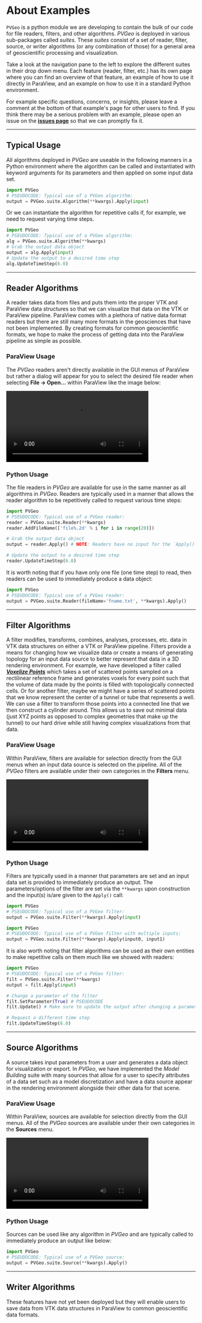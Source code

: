 # About Examples
`PVGeo` is a python module we are developing to contain the bulk of our code for file readers, filters, and other algorithms. *PVGeo* is deployed in various sub-packages called *suites*. These *suites* consist of a set of reader, filter, source, or writer algorithms (or any combination of those) for a general area of geoscientific processing and visualization.

Take a look at the navigation pane to the left to explore the different suites in their drop down menu. Each feature (reader, filter, etc.) has its own page where you can find an overview of that feature, an example of how to use it directly in ParaView, and an example on how to use it in a standard Python environment.

For example specific questions, concerns, or insights, please leave a comment at the bottom of that example's page for other users to find. If you think there may be a serious problem with an example, please open an issue on the [**issues page**](https://github.com/OpenGeoVis/PVGeo/issues) so that we can promptly fix it.

---
## Typical Usage
All algorithms deployed in *PVGeo* are useable in the following manners in a Python environment where the algorithm can be called and instantiated with keyword arguments for its parameters and then applied on some input data set.

```py
import PVGeo
# PSEUDOCODE: Typical use of a PVGeo algorithm:
output = PVGeo.suite.Algorithm(**kwargs).Apply(input)
```

Or we can instantiate the algorithm for repetitive calls if, for example, we need to request varying time steps.
```py
import PVGeo
# PSEUDOCODE: Typical use of a PVGeo algorithm:
alg = PVGeo.suite.Algorithm(**kwargs)
# Grab the output data object
output = alg.Apply(input)
# Update the output to a desired time step
alg.UpdateTimeStep(6.0)
```

---

## Reader Algorithms
A reader takes data from files and puts them into the proper VTK and ParaView data structures so that we can visualize that data on the VTK or ParaView pipeline. ParaView comes with a plethora of native data format readers but there are still many more formats in the geosciences that have not been implemented. By creating formats for common geoscientific formats, we hope to make the process of getting data into the ParaView pipeline as simple as possible.


### ParaView Usage
The *PVGeo* readers aren't directly available in the GUI menus of ParaView but rather a dialog will appear for you to select the desired file reader when selecting **File -> Open...** within ParaView like the image below:

<video style="width:75%" controls Autoplay=autoplay playbackRate=2.0 loop=true>
  <source src="../videos/reader.mov" type="video/mp4">
Your browser does not support the video tag.
</video>


### Python Usage

The file readers in *PVGeo* are available for use in the same manner as all algorithms in *PVGeo*. Readers are typically used in a manner that allows the reader algorithm to be repetitively called to request various time steps:

```py
import PVGeo
# PSEUDOCODE: Typical use of a PVGeo reader:
reader = PVGeo.suite.Reader(**kwargs)
reader.AddFileName(['file%.2d' % i for i in range(20)])

# Grab the output data object
output = reader.Apply() # NOTE: Readers have no input for the `Apply()` call

# Update the output to a desired time step
reader.UpdateTimeStep(6.0)
```

It is worth noting that if you have only one file (one time step) to read, then readers can be used to immediately produce a data object:

```py
import PVGeo
# PSEUDOCODE: Typical use of a PVGeo reader:
output = PVGeo.suite.Reader(fileName='fname.txt', **kwargs).Apply()
```

---

## Filter Algorithms
A filter modifies, transforms, combines, analyses, processes, etc. data in VTK data structures on either a VTK or ParaView pipeline. Filters provide a means for changing how we visualize data or create a means of generating topology for an input data source to better represent that data in a 3D rendering environment.
For example, we have developed a filter called [***Voxelize Points***](filters-general/voxelize-points.md) which takes a set of scattered points sampled on a rectilinear reference frame and generates voxels for every point such that the volume of data made by the points is filled with topologically connected cells.
Or for another filter, maybe we might have a series of scattered points that we know represent the center of a tunnel or tube that represents a well. We can use a filter to transform those points into a connected line that we then construct a cylinder around. This allows us to save out minimal data (just XYZ points as opposed to complex geometries that make up the tunnel) to our hard drive while still having complex visualizations from that data.

### ParaView Usage

Within ParaView, filters are available for selection directly from the GUI menus when an input data source is selected on the pipeline. All of the *PVGeo* filters are available under their own categories in the **Filters** menu.  

<video style="width:75%" controls Autoplay=autoplay playbackRate=2.0 loop=true>
  <source src="../videos/filter.mov" type="video/mp4">
Your browser does not support the video tag.
</video>

### Python Usage

Filters are typically used in a manner that parameters are set and an input data set is provided to immediately produce an output. The parameters/options of the filter are set via the `**kwargs` upon construction and the input(s) is/are given to the `Apply()` call:

```py
import PVGeo
# PSEUDOCODE: Typical use of a PVGeo filter:
output = PVGeo.suite.Filter(**kwargs).Apply(input)
```

```py
import PVGeo
# PSEUDOCODE: Typical use of a PVGeo filter with multiple inputs:
output = PVGeo.suite.Filter(**kwargs).Apply(input0, input1)
```

It is also worth noting that filter algorithms can be used as their own entities to make repetitive calls on them much like we showed with readers:

```py
import PVGeo
# PSEUDOCODE: Typical use of a PVGeo filter:
filt = PVGeo.suite.Filter(**kwargs)
output = filt.Apply(input)

# Change a parameter of the filter
filt.SetParameter(True) # PSEUDOCODE
filt.Update() # Make sure to update the output after changing a parameter

# Request a different time step
filt.UpdateTimeStep(6.0)

```


---
## Source Algorithms
A source takes input parameters from a user and generates a data object for visualization or export. In *PVGeo*, we have implemented the *Model Building* suite with many sources that allow for a user to specify attributes of a data set such as a model discretization and have a data source appear in the rendering environment alongside their other data for that scene.

### ParaView Usage

Within ParaView, sources are available for selection directly from the GUI menus. All of the *PVGeo* sources are available under their own categories in the **Sources** menu.  

<video style="width:75%" controls Autoplay=autoplay>
  <source src="../videos/source.mov" type="video/mp4">
Your browser does not support the video tag.
</video>


### Python Usage
Sources can be used like any algorithm in *PVGeo* and are typically called to immediately produce an output like below:

```py
import PVGeo
# PSEUDOCODE: Typical use of a PVGeo source:
output = PVGeo.suite.Source(**kwargs).Apply()
```


---
## Writer Algorithms
These features have not yet been deployed but they will enable users to save data from VTK data structures in ParaView to common geoscientific data formats.
